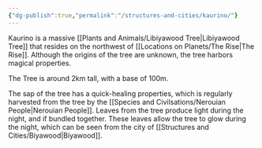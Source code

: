 ```yaml
---
{"dg-publish":true,"permalink":"/structures-and-cities/kaurino/"}
---
```


Kaurino is a massive [[Plants and Animals/Libiyawood Tree\|Libiyawood Tree]] that resides on the northwest of [[Locations on Planets/The Rise\|The Rise]]. Although the origins of the tree are unknown, the tree harbors magical properties.

The Tree is around 2km tall, with a base of 100m.

The sap of the tree has a quick-healing properties, which is regularly harvested from the tree by the [[Species and Civilsations/Nerouian People\|Nerouian People]]. Leaves from the tree produce light during the night, and if bundled together. These leaves allow the tree to glow during the night, which can be seen from the city of [[Structures and Cities/Biyawood\|Biyawood]].
